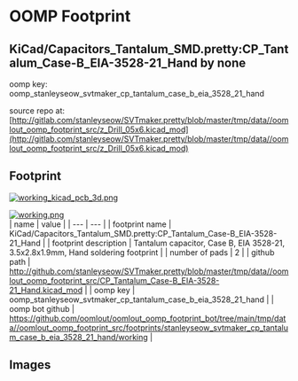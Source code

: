 # OOMP Footprint  
## KiCad/Capacitors_Tantalum_SMD.pretty:CP_Tantalum_Case-B_EIA-3528-21_Hand  by none  
  
oomp key: oomp_stanleyseow_svtmaker_cp_tantalum_case_b_eia_3528_21_hand  
  
source repo at: [http://gitlab.com/stanleyseow/SVTmaker.pretty/blob/master/tmp/data//oomlout_oomp_footprint_src/z_Drill_05x6.kicad_mod](http://gitlab.com/stanleyseow/SVTmaker.pretty/blob/master/tmp/data//oomlout_oomp_footprint_src/z_Drill_05x6.kicad_mod)  
## Footprint  
  
[![working_kicad_pcb_3d.png](working_kicad_pcb_3d_600.png)](working_kicad_pcb_3d.png)  
  
[![working.png](working_600.png)](working.png)  
| name | value | 
| --- | --- | 
| footprint name | KiCad/Capacitors_Tantalum_SMD.pretty:CP_Tantalum_Case-B_EIA-3528-21_Hand | 
| footprint description | Tantalum capacitor, Case B, EIA 3528-21, 3.5x2.8x1.9mm, Hand soldering footprint | 
| number of pads | 2 | 
| github path | http://github.com/stanleyseow/SVTmaker.pretty/blob/master/tmp/data//oomlout_oomp_footprint_src/CP_Tantalum_Case-B_EIA-3528-21_Hand.kicad_mod | 
| oomp key | oomp_stanleyseow_svtmaker_cp_tantalum_case_b_eia_3528_21_hand | 
| oomp bot github | https://github.com/oomlout/oomlout_oomp_footprint_bot/tree/main/tmp/data//oomlout_oomp_footprint_src/footprints/stanleyseow_svtmaker_cp_tantalum_case_b_eia_3528_21_hand/working | 
## Images  
